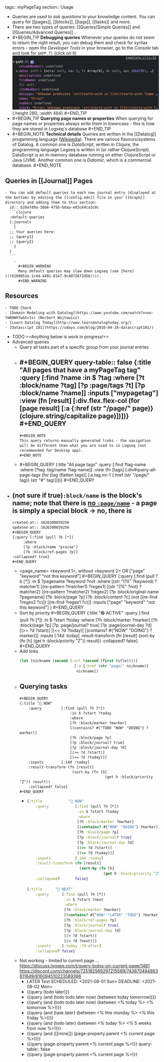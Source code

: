 tags:: myPageTag
section:: Usage

- Queries are used to _ask questions_ to your knowledge content. You can query for [[pages]], [[blocks]], [[tags]], [[tasks]] and more.
- There are two types of queries: [[Queries/Simple Queries]] and [[Queries/Advanced Queries]] .
-
  #+BEGIN_TIP
  **Debugging queries**
  Whenever your queries do not seem to return the right result, you can debug them and check for syntax errors - open the _Developer Tools_ in your browser, go to the _Console_ tab and look for `$APP.Tl` (click on it)
  ![image.png](../assets/image_1625748582353_0.png){:height 280, :width 464}
  #+END_TIP
-
  #+BEGIN_TIP
  **Querying page names or properties**
  When querying for page names or properties always write them in _lowercase_ - this is how they are stored in Logseq's database 
  #+END_TIP
-
  #+BEGIN_NOTE
  **Technical details**
  Queries are written in the [[Datalog]] progamming language ([Wikipedia](https://en.wikipedia.org/wiki/Datalog)).  There are various flavours/systems of Datalog. A common one is _DataScript_, written in Clojure, the programming language Logseq is written in (or rather ClojureScript). DataScript is an in-memory database running on either ClojureScript or Java (JVM). Another common one is _Datomic_, which is a commercial database.
  #+END_NOTE
## Queries in [[Journal]] Pages
	- You can add default queries to each new journal entry (displayed at the bottom) by editing the [[config.edn]] file in your [[Graph]] directory and adding them to this section:
	  id:: 610afd9a-36b6-475b-bdaa-e03c64ca3c0c
	  ```clojure
	  :default-queries
	  {:journals
	    [
	  ;; Your queries here:
	  ;; {query1}
	  ;; {query2}
	    ]
	  }
	  ```
		-
		  #+BEGIN_WARNING
		  Many default queries may slow down Logseq (see [here](((6109951e-1c4d-4491-8147-9c4072672d56)))).
		  #+END_WARNING
## Resources
	- TODO Check
	- [Domain Modeling with Datalog](https://www.youtube.com/watch?v=oo-7mN9WXTw&t=1s) (Norbert Wojtowicz)
	- [Learn Datalog Today](http://www.learndatalogtoday.org/)
	- [Datascript 101](https://udayv.com/blog/2016-04-28-datascript101/)
- TODO ==Anything below is work in progress!==
- Advanced queries
	- Query all tasks part of a specific group from your journal entries
	-
	  #+BEGIN_QUERY 
	  query-table:: false
	  {:title "All pages that have a myPageTag tag"
	   :query [:find ?name
	         :in $ ?tag
	         :where
	         [?t :block/name ?tag]
	         [?p :page/tags ?t]
	         [?p :block/name ?name]]
	   :inputs ["mypagetag"]
	   :view (fn [result]
	         [:div.flex.flex-col
	          (for [page result]
	            [:a {:href (str "/page/" page)} (clojure.string/capitalize page)])])}
	  #+END_QUERY
		-
		  #+BEGIN_NOTE
		  This query returns manually generated links - the navigation will be different than what you are used to in Logseq (not recommended for Desktop app).
		  #+END_NOTE
	-
	  #+BEGIN_QUERY
	  {:title "All page tags"
	  :query [:find ?tag-name
	          :where
	          [?tag :tag/name ?tag-name]]
	  :view (fn [tags]
	          [:div#query-all-page-tags
	           (for [tag (flatten tags)]
	             [:a.tag.mr-1 {:href (str "/page/" tag)}
	              (str "#" tag)])])}
	  #+END_QUERY
- (not sure if true)`:block/name` is the block's name; note that there is [no `:page/name`](https://github.com/logseq/logseq/blob/master/src/main/frontend/db_schema.cljs) - a page is simply a special block -> no, there is
	-
	  created-at:: 1626300859256
	  updated-at:: 1626300859256
	  #+BEGIN_QUERY
	  {:query [:find (pull ?b [*])
	       :where
	       [?p :block/name "praise"]
	       [?b :block/ref-pages ?p]]
	  :collapsed? true}
	  #+END_QUERY
	- <page_name> <keyword 1>, without <keyword 2> OR ["page" "keyword" "not this keyword"]
	  #+BEGIN_QUERY
	  {:query [:find (pull ?b [*])
	           :in $ ?pagename ?keyword ?not
	           :where
	           [(str "(?i)" ?keyword) ?matcher1]
	           [(re-pattern ?matcher1) ?regex1]
	           [(str "(?i)" ?not) ?matcher2]
	           [(re-pattern ?matcher2) ?regex2]
	           [?p :block/original-name ?pagename]
	           [?b :block/page ?p]
	           [?b :block/content ?c]
	           (not [(re-find ?regex2 ?c)])
	           [(re-find ?regex1 ?c)]]
	   :inputs ["page" "keyword" "not this keyword"]
	   }
	  #+END_QUERY
	- Sort by priority
	  #+BEGIN_QUERY
	        {:title "🟢 ACTIVE"
	          :query [:find (pull ?h [*])
	                  :in $ ?start ?today
	                  :where
	                  [?h :block/marker ?marker]
	                  [?h :block/page ?p]
	                  [?p :page/journal? true]
	                  [?p :page/journal-day ?d]
	                  [(>= ?d ?start)]
	                  [(<= ?d ?today)]
	                  [(contains? #{"NOW" "DOING"} ?marker)]]
	          :inputs [:14d :today]
	          :result-transform (fn [result]
	                              (sort-by (fn [h]
	                                         (get h :block/priority "Z")) result))
	          :collapsed? false}
	  #+END_QUERY
	- Add links
	  ```clojure
	  (let [nickname (second (:url (second (first title))))]
	                           [:a {:href (str "page/" nickname)}
	                            nickname])
	  ```
	- Querying tasks
		-
		  #+BEGIN_QUERY
		  {:title "🔨 NOW"
		      :query         [:find (pull ?h [*])
		                         :in $ ?start ?today
		                         :where
		                         [?h :block/marker ?marker]
		                         [(contains? #{"TODO "NOW" "DOING"} ?marker)]
		                         [?h :block/page ?p]
		                         [?p :block/journal? true]
		                         [?p :block/journal-day ?d]
		                         [(>= ?d ?start)]
		                         [(<= ?d ?today)]]
		      :inputs        [:14d :today]
		      :result-transform (fn [result]
		                          (sort-by (fn [h]
		                                         (get h :block/priority "Z")) result))
		      :collapsed? false}
		  #+END_QUERY
		-
		  ```clojure
		  {:title            "🔨 NOW"
		      :query            [:find (pull ?h [*])
		                         :in $ ?start ?today
		                         :where
		                         [?h :block/marker ?marker]
		                         [(contains? #{"NOW" "DOING"} ?marker)]
		                         [?h :block/page ?p]
		                         [?p :block/journal? true]
		                         [?p :block/journal-day ?d]
		                         [(>= ?d ?start)]
		                         [(<= ?d ?today)]]
		      :inputs           [:14d :today]
		      :result-transform (fn [result]
		                          (sort-by (fn [h]
		                                     (get h :block/priority "Z")) result))
		      :collapsed?       false}
		  
		  {:title      "📅 NEXT"
		      :query      [:find (pull ?h [*])
		                   :in $ ?start ?next
		                   :where
		                   [?h :block/marker ?marker]
		                   [(contains? #{"NOW" "LATER" "TODO"} ?marker)]
		                   [?h :block/ref-pages ?p]
		                   [?p :block/journal? true]
		                   [?p :block/journal-day ?d]
		                   [(> ?d ?start)]
		                   [(< ?d ?next)]]
		      :inputs     [:today :7d-after]
		      :collapsed? false}
		  ```
	- Not working - limited to current page ... https://discuss.logseq.com/t/query-todos-on-current-page/1481 https://discord.com/channels/725182569297215569/743670484863811649/816094510223589396
		- LATER Test
		  SCHEDULED: <2021-08-01 Sun>
		  DEADLINE: <2021-08-02 Mon>
		- {{query (todo later)}}
		- {{query (and (todo todo later now) (between today tomorrow))}}
		- {{query (and (todo todo later now) (between <% today %> <% tomorrow %>))}}
		- {{query (and (task later) (between <% this monday %> <% this friday %>))}}
		- {{query (and (todo later) (between <% today %> <% 5 weeks from now %>))}}
		- {{query (and ([[mine]]) (page-property parent <% current page %>))}}
		- {{query (page-property parent <% current page %>)}}
		  query-table:: false
		- {{query (page-property parent <% current page %>)}}